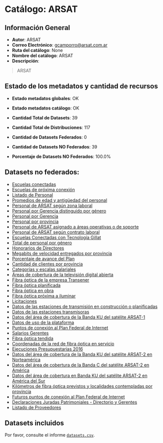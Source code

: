 
# Catálogo: ARSAT

## Información General

- **Autor**: ARSAT
- **Correo Electrónico**: gcamporro@arsat.com.ar
- **Ruta del catálogo**: None
- **Nombre del catálogo**: ARSAT
- **Descripción**:

> ARSAT

## Estado de los metadatos y cantidad de recursos

- **Estado metadatos globales**: OK
- **Estado metadatos catálogo**: OK
- **Cantidad Total de Datasets**: 39
- **Cantidad Total de Distribuciones**: 117

- **Cantidad de Datasets Federados**: 0
- **Cantidad de Datasets NO Federados**: 39
- **Porcentaje de Datasets NO Federados**: 100.0%

## Datasets no federados:

- [Escuelas conectadas](http://datos.arsat.com.ar/dataviews/237424/escuelas-conectadas/)
- [Escuelas de próxima conexión](http://datos.arsat.com.ar/dataviews/237426/escuelas-de-proxima-conexion/)
- [Listado de Personal](http://datos.arsat.com.ar/dataviews/238682/listado-de-personal/)
- [Promedios de edad y antigüedad del personal](http://datos.arsat.com.ar/dataviews/238094/promedios-de-edad-y-antiguedad-del-personal/)
- [Personal de ARSAT según zona laboral](http://datos.arsat.com.ar/dataviews/238096/personal-de-arsat-segun-zona-laboral/)
- [Personal por Gerencia distinguido por género](http://datos.arsat.com.ar/dataviews/238113/personal-por-gerencia-distinguido-por-genero/)
- [Personal por Gerencia](http://datos.arsat.com.ar/dataviews/238091/personal-por-gerencia/)
- [Personal por provincia](http://datos.arsat.com.ar/dataviews/238092/personal-por-provincia/)
- [Personal de ARSAT asignado a áreas operativas o de soporte](http://datos.arsat.com.ar/dataviews/238097/personal-de-arsat-asignado-a-areas-operativas-o-de-soporte/)
- [Personal de ARSAT según contrato laboral](http://datos.arsat.com.ar/dataviews/238095/personal-de-arsat-segun-contrato-laboral/)
- [Escuelas Conectadas con Tecnología Gillat](http://datos.arsat.com.ar/dataviews/238752/escuelas-conectadas-con-tecnologia-gillat/)
- [Total de personal por género](http://datos.arsat.com.ar/dataviews/238093/total-de-personal-por-genero/)
- [Honorarios de Directores](http://datos.arsat.com.ar/dataviews/238788/honorarios-de-directores/)
- [Megabits de velocidad entregados por provincia](http://datos.arsat.com.ar/dataviews/235847/megabits-de-velocidad-entregados-por-provincia/)
- [Porcentaje de avance del Plan](http://datos.arsat.com.ar/dataviews/237190/porcentaje-de-avance-del-plan/)
- [Cantidad de clientes por provincia](http://datos.arsat.com.ar/dataviews/238996/cantidad-de-clientes-por-provincia/)
- [Categorías y escalas salariales](http://datos.arsat.com.ar/dataviews/238683/categorias-y-escalas-salariales/)
- [Áreas de cobertura de la televisión digital abierta](http://datos.arsat.com.ar/dataviews/236037/areas-de-cobertura-de-la-television-digital-abierta/)
- [Fibra óptica de la empresa Transener](http://datos.arsat.com.ar/dataviews/238787/fibra-optica-de-la-empresa-transener/)
- [Fibra óptica planificada](http://datos.arsat.com.ar/dataviews/238757/fibra-optica-planificada/)
- [Fibra óptica en obra](http://datos.arsat.com.ar/dataviews/238756/fibra-optica-en-obra/)
- [Fibra óptica próxima a iluminar](http://datos.arsat.com.ar/dataviews/238753/fibra-optica-proxima-a-iluminar/)
- [Licitaciones](http://datos.arsat.com.ar/dataviews/237560/licitaciones/)
- [Datos de las estaciones de transmisión en construcción o planificadas](http://datos.arsat.com.ar/dataviews/238760/datos-de-las-estaciones-de-transmision-en-construccion-o-planificadas/)
- [Datos de las estaciones transmisoras](http://datos.arsat.com.ar/dataviews/236036/datos-de-las-estaciones-transmisoras/)
- [Datos del área de cobertura de la Banda KU del satélite ARSAT-1](http://datos.arsat.com.ar/dataviews/236042/datos-del-area-de-cobertura-de-la-banda-ku-del-satelite-arsat-1/)
- [Datos de uso de la plataforma](http://datos.arsat.com.ar/dataviews/235920/datos-de-uso-de-la-plataforma/)
- [Puntos de conexión al Plan Federal de Internet](http://datos.arsat.com.ar/dataviews/238001/puntos-de-conexion-al-plan-federal-de-internet/)
- [Salarios Gerentes](http://datos.arsat.com.ar/dataviews/238792/salarios-gerentes/)
- [Fibra óptica tendida](http://datos.arsat.com.ar/dataviews/238754/fibra-optica-tendida/)
- [Coordenadas de la red de fibra óptica en servicio](http://datos.arsat.com.ar/dataviews/236038/coordenadas-de-la-red-de-fibra-optica-en-servicio/)
- [Ejecuciones Presupuestarias 2016](http://datos.arsat.com.ar/dataviews/238049/ejecuciones-presupuestarias-2016/)
- [Datos del área de cobertura de la Banda KU del satélite ARSAT-2 en Norteamérica](http://datos.arsat.com.ar/dataviews/236045/datos-del-area-de-cobertura-de-la-banda-ku-del-satelite-arsat-2-en-norteamerica/)
- [Datos del área de cobertura de la Banda C del satélite ARSAT-2 en América](http://datos.arsat.com.ar/dataviews/236043/datos-del-area-de-cobertura-de-la-banda-c-del-satelite-arsat-2-en-america/)
- [Datos del área de cobertura en Banda KU del satélite ARSAT-2 en América del Sur](http://datos.arsat.com.ar/dataviews/236048/datos-del-area-de-cobertura-en-banda-ku-del-satelite-arsat-2-en-america-del-sur/)
- [Kilómetros de fibra óptica previstos y localidades contempladas por provincia](http://datos.arsat.com.ar/dataviews/236003/kilometros-de-fibra-optica-previstos-y-localidades-contempladas-por-provincia/)
- [Futuros puntos de conexión al Plan Federal de Internet](http://datos.arsat.com.ar/dataviews/238746/futuros-puntos-de-conexion-al-plan-federal-de-internet/)
- [Declaraciones Juradas Patrimoniales - Directorio y Gerentes](http://datos.arsat.com.ar/dataviews/237547/declaraciones-juradas-patrimoniales-directorio-y-gerentes/)
- [Listado de Proveedores](http://datos.arsat.com.ar/dataviews/237843/listado-de-proveedores/)

## Datasets incluidos

Por favor, consulte el informe [`datasets.csv`](datasets.csv).

